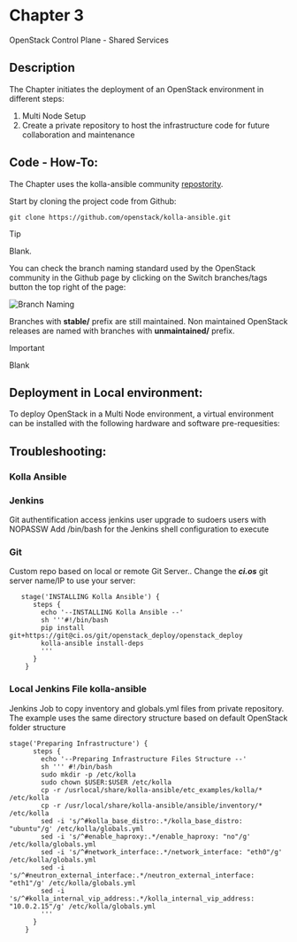 # Chapter 3
OpenStack Control Plane - Shared Services

## Description

The Chapter initiates the deployment of an OpenStack environment in different steps:
1. Multi Node Setup
2. Create a private repository to host the infrastructure code for future collaboration and maintenance



## Code - How-To:

The Chapter uses the kolla-ansible community [repostority](https://github.com/openstack/kolla-ansible).

 Start by cloning the project code from Github:
```
git clone https://github.com/openstack/kolla-ansible.git
```

> [!TIP]
> Blank.


You can check the branch naming standard used by the OpenStack community in the Github page by clicking on the Switch branches/tags button the top right of the page:

![Branch Naming](IMG/Branches-Names-Standards.png)

Branches with **stable/** prefix are still maintained. Non maintained OpenStack releases are named with branches with **unmaintained/** prefix. 

> [!IMPORTANT]
> Blank


## Deployment in Local environment:

To deploy OpenStack in a Multi Node  environment, a virtual environment can be installed  with the following hardware and software pre-requesities:



## Troubleshooting:

### Kolla Ansible

### Jenkins
Git authentification access 
jenkins user upgrade to sudoers users with NOPASSW
Add /bin/bash for the Jenkins shell configuration to execute 

### Git
Custom repo based on local or remote Git Server.. Change the ***ci.os*** git server name/IP to use your server:
```
   stage('INSTALLING Kolla Ansible') {
      steps {
        echo '--INSTALLING Kolla Ansible --'
        sh '''#!/bin/bash 
        pip install git+https://git@ci.os/git/openstack_deploy/openstack_deploy
        kolla-ansible install-deps
        ''' 
      }
    } 
```

### Local Jenkins File kolla-ansible 

Jenkins Job to copy inventory and globals.yml files from private repository. The example uses the same directory structure based on default OpenStack folder structure

```
stage('Preparing Infrastructure') {
      steps {
        echo '--Preparing Infrastructure Files Structure --'
        sh ''' #!/bin/bash 
        sudo mkdir -p /etc/kolla
        sudo chown $USER:$USER /etc/kolla
        cp -r /usrlocal/share/kolla-ansible/etc_examples/kolla/* /etc/kolla 
        cp -r /usr/local/share/kolla-ansible/ansible/inventory/* /etc/kolla 
        sed -i 's/^#kolla_base_distro:.*/kolla_base_distro: "ubuntu"/g' /etc/kolla/globals.yml
        sed -i 's/^#enable_haproxy:.*/enable_haproxy: "no"/g' /etc/kolla/globals.yml
        sed -i 's/^#network_interface:.*/network_interface: "eth0"/g' /etc/kolla/globals.yml
        sed -i 's/^#neutron_external_interface:.*/neutron_external_interface: "eth1"/g' /etc/kolla/globals.yml
        sed -i 's/^#kolla_internal_vip_address:.*/kolla_internal_vip_address: "10.0.2.15"/g' /etc/kolla/globals.yml
        ''' 
      }
    }
```